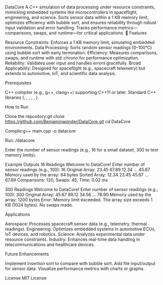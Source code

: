 DataCore
A C++ simulation of data processing under resource constraints, mimicking embedded systems like microcontrollers in spaceflight, engineering, and science. Sorts sensor data within a 1 KB memory limit, optimizes efficiency with bubble sort, and ensures reliability through robust input validation and error handling. Tracks performance metrics—comparisons, swaps, and runtime—for critical applications. 🌌
Features

Resource Constraints: Enforces a 1 KB memory limit, simulating embedded environments.
Data Processing: Sorts random sensor readings (0–100°C) using bubble sort with early termination.
Efficiency: Measures comparisons, swaps, and runtime with std::chrono for performance optimization.
Reliability: Validates user input and handles errors gracefully.
Broad Applicability: Designed for spaceflight (e.g., spacecraft telemetry) but extends to automotive, IoT, and scientific data analysis.

Prerequisites

C++ compiler (e.g., g++, clang++) supporting C++11 or later.
Standard C++ libraries (<iostream>, <vector>, <random>, <chrono>, <iomanip>, <utility>).

How to Run

Clone the repository:git clone https://github.com/Benjaminwonder/DataCore.git
cd DataCore


Compile:g++ main.cpp -o datacore


Run:./datacore


Enter the number of sensor readings (e.g., 16 for a small dataset, 300 to test memory limits).

Example Outputs
16 Readings
Welcome to DataCore!
Enter number of sensor readings (e.g., 100): 16
Original Array: 23.45 67.89 12.34 ... 45.67
Memory used by the array: 64 bytes
Sorted Array: 12.34 23.45 45.67 ... 67.89
Comparisons: 120, Swaps: 45, Time: 0.02 ms

300 Readings
Welcome to DataCore!
Enter number of sensor readings (e.g., 100): 300
Original Array: 45.67 89.12 34.56 ... 78.90
Memory used by the array: 1200 bytes
Error: Memory limit exceeded. The array size exceeds 1 KB (1024 bytes). No swaps made.

Applications

Aerospace: Processes spacecraft sensor data (e.g., telemetry, thermal readings).
Engineering: Optimizes embedded systems in automotive ECUs, IoT devices, and robotics.
Science: Analyzes experimental data under resource constraints.
Industry: Enhances real-time data handling in telecommunications and healthcare devices.

Future Enhancements

Implement insertion sort to compare with bubble sort.
Add file input/output for sensor data.
Visualize performance metrics with charts or graphs.

License
MIT License

